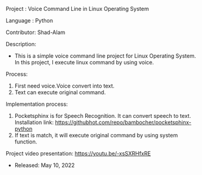 Project    : Voice Command Line in Linux Operating System

Language   : Python

Contributor: Shad-Alam

Description:

- This is a simple voice command line project for Linux Operating System. In this project, I execute linux command by using voice. 

Process:
1. First need voice.Voice convert into text.
2. Text can execute original command.

Implementation process:
1. Pocketsphinx is for Speech Recognition. It can convert speech to text.
   Installation link: https://githubhot.com/repo/bambocher/pocketsphinx-python 
2. If text is match, it will execute original command by using system function.

Project video presentation: https://youtu.be/-xsSXRHfxRE

* Released: May 10, 2022

